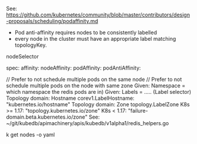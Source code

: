 
See:
https://github.com/kubernetes/community/blob/master/contributors/design-proposals/scheduling/podaffinity.md

- Pod anti-affinity requires nodes to be consistently labelled
- every node in the cluster must have an appropriate label matching topologyKey.

nodeSelector

spec:
  affinity:
    nodeAffinity:
    podAffinity:
    podAntiAffinity:


// Prefer to not schedule multiple pods on the same node
// Prefer to not schedule multiple pods on the node with same zone
Given: Namespace = which namespace the redis pods are in)
Given: Labels    = ..... (Label selector)
Topology domain: Hostname  corev1.LabelHostname: "kubernetes.io/hostname"
Topology domain: Zone      topology.LabelZone    K8s >= 1.17: "topology.kubernetes.io/zone"
                                                 K8s <  1.17: "failure-domain.beta.kubernetes.io/zone"
See:
~/git/kubedb/apimachinery/apis/kubedb/v1alpha1/redis_helpers.go

k get nodes -o yaml
